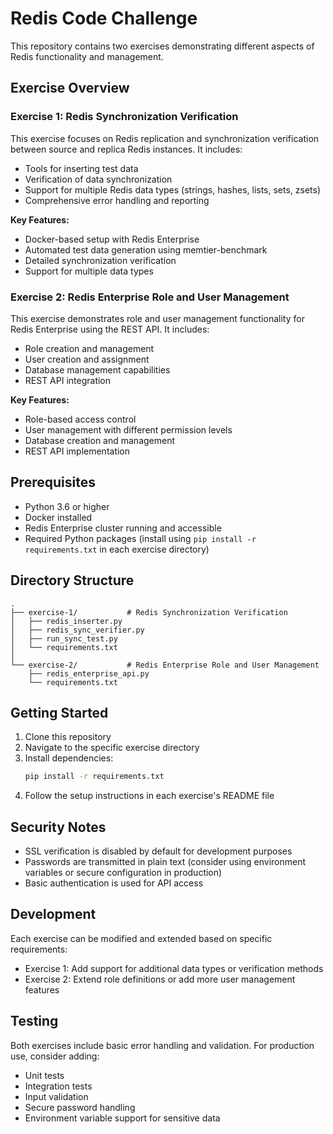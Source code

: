 # Redis Code Challenge

This repository contains two exercises demonstrating different aspects of Redis functionality and management.

## Exercise Overview

### Exercise 1: Redis Synchronization Verification
This exercise focuses on Redis replication and synchronization verification between source and replica Redis instances. It includes:
- Tools for inserting test data
- Verification of data synchronization
- Support for multiple Redis data types (strings, hashes, lists, sets, zsets)
- Comprehensive error handling and reporting

**Key Features:**
- Docker-based setup with Redis Enterprise
- Automated test data generation using memtier-benchmark
- Detailed synchronization verification
- Support for multiple data types

### Exercise 2: Redis Enterprise Role and User Management
This exercise demonstrates role and user management functionality for Redis Enterprise using the REST API. It includes:
- Role creation and management
- User creation and assignment
- Database management capabilities
- REST API integration

**Key Features:**
- Role-based access control
- User management with different permission levels
- Database creation and management
- REST API implementation

## Prerequisites

- Python 3.6 or higher
- Docker installed
- Redis Enterprise cluster running and accessible
- Required Python packages (install using `pip install -r requirements.txt` in each exercise directory)

## Directory Structure

```
.
├── exercise-1/           # Redis Synchronization Verification
│   ├── redis_inserter.py
│   ├── redis_sync_verifier.py
│   ├── run_sync_test.py
│   └── requirements.txt
│
└── exercise-2/           # Redis Enterprise Role and User Management
    ├── redis_enterprise_api.py
    └── requirements.txt
```

## Getting Started

1. Clone this repository
2. Navigate to the specific exercise directory
3. Install dependencies:
   ```bash
   pip install -r requirements.txt
   ```
4. Follow the setup instructions in each exercise's README file

## Security Notes

- SSL verification is disabled by default for development purposes
- Passwords are transmitted in plain text (consider using environment variables or secure configuration in production)
- Basic authentication is used for API access

## Development

Each exercise can be modified and extended based on specific requirements:
- Exercise 1: Add support for additional data types or verification methods
- Exercise 2: Extend role definitions or add more user management features

## Testing

Both exercises include basic error handling and validation. For production use, consider adding:
- Unit tests
- Integration tests
- Input validation
- Secure password handling
- Environment variable support for sensitive data 